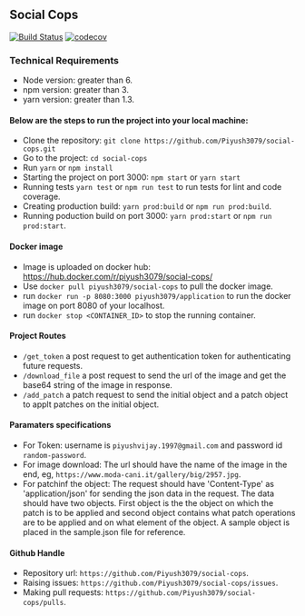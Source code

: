 ## Social Cops
[![Build Status](https://img.shields.io/travis/Piyush3079/social-cops.svg?style=rounded-square)](https://travis-ci.org/Piyush3079/social-cops) [![codecov](https://codecov.io/gh/Piyush3079/social-cops/branch/master/graph/badge.svg)](https://codecov.io/gh/Piyush3079/social-cops)

### Technical Requirements
- Node version: greater than 6.
- npm version: greater than 3.
- yarn version: greater than 1.3.
    
#### Below are the steps to run the project into your local machine:

  - Clone the repository: `git clone https://github.com/Piyush3079/social-cops.git`
  - Go to the project: `cd social-cops`
  - Run `yarn` or `npm install`
  - Starting the project on port 3000: `npm start` or `yarn start`
  - Running tests `yarn test` or `npm run test` to run tests for lint and code coverage.
  - Creating production build: `yarn prod:build` or `npm run prod:build`.
  - Running poduction build on port 3000: `yarn prod:start` or `npm run prod:start`.
 
#### Docker image
  - Image is uploaded on docker hub: https://hub.docker.com/r/piyush3079/social-cops/
  - Use `docker pull piyush3079/social-cops` to pull the docker image.
  - run `docker run -p 8080:3000 piyush3079/application` to run the docker image on port 8080 of your localhost.
  - run `docker stop <CONTAINER_ID>` to stop the running container.

#### Project Routes
  - `/get_token` a post request to get authentication token for authenticating future requests.
  - `/download_file` a post request to send the url of the image and get the base64 string of the image in response.
  - `/add_patch` a patch request to send the initial object and a patch object to applt patches on the initial object.

#### Paramaters specifications
  - For Token: username is `piyushvijay.1997@gmail.com` and password id `random-password`.
  - For image download: The url should have the name of the image in the end, eg, `https://www.moda-cani.it/gallery/big/2957.jpg`.
  - For patchinf the object: The request should have 'Content-Type' as 'application/json' for sending the json data in the request. The data should have two objects.
  First object is the the object on which the patch is to be applied and second object contains what patch operations are to be applied and on what element of the object.
  A sample object is placed in the sample.json file for reference.

#### Github Handle
  - Repository url: `https://github.com/Piyush3079/social-cops`.
  - Raising issues: `https://github.com/Piyush3079/social-cops/issues`.
  - Making pull requests: `https://github.com/Piyush3079/social-cops/pulls`.